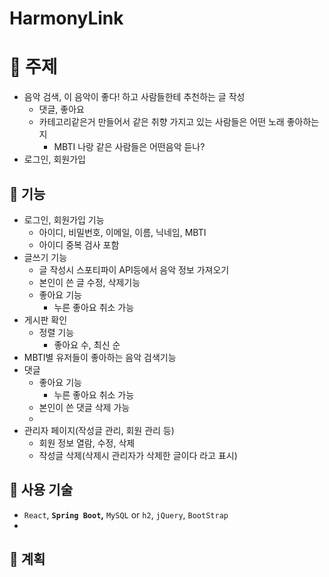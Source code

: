 # **HarmonyLink**

# 🤍 주제

- 음악 검색, 이 음악이 좋다! 하고 사람들한테 추천하는 글 작성
    - 댓글, 좋아요
    - 카테고리같은거 만들어서 같은 취향 가지고 있는 사람들은 어떤 노래 좋아하는지
        - MBTI 나랑 같은 사람들은 어떤음악 듣나?
- 로그인, 회원가입

## 📌 기능

- 로그인, 회원가입 기능
    - 아이디, 비밀번호, 이메일, 이름, 닉네임, MBTI
    - 아이디 중복 검사 포함
- 글쓰기 기능
    - 글 작성시 스포티파이 API등에서 음악 정보 가져오기
    - 본인이 쓴 글 수정, 삭제기능
    - 좋아요 기능
        - 누른 좋아요 취소 가능
- 게시판 확인
    - 정렬 기능
        - 좋아요 수, 최신 순
- MBTI별 유저들이 좋아하는 음악 검색기능
- 댓글
    - 좋아요 기능
        - 누른 좋아요 취소 가능
    - 본인이 쓴 댓글 삭제 가능
    - 
- 관리자 페이지(작성글 관리, 회원 관리 등)
    - 회원 정보 열람, 수정, 삭제
    - 작성글 삭제(삭제시 관리자가 삭제한 글이다 라고 표시)

## 📌 사용 기술

- `React`, **`Spring Boot`,** `MySQL` or `h2`, `jQuery`, `BootStrap`
- 

## 📌 계획